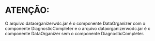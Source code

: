 # ATENÇÃO: 
O arquivo dataorganizerwdc.jar é o componente DataOrganizer com o componente DiagnosticCompleter
e o arquivo dataorganizerwodc.jar é o componente DataOrganizer sem o componente DiagnosticCompleter.
